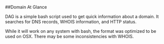 ##Domain At Glance

DAG is a simple bash script used to get quick information about a domain. It searches for DNS records, WHOIS information, and HTTP status. 

While it will work on any system with bash, the format was optimized to be used on OSX. There may be some inconsistencies with WHOIS. 
